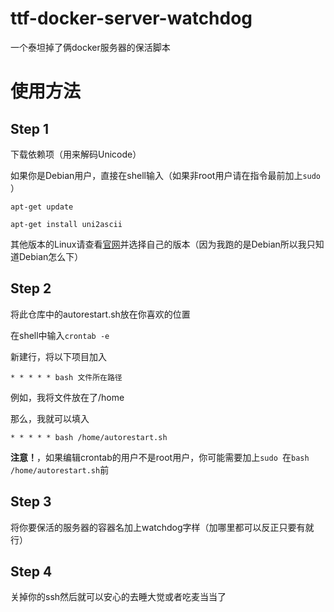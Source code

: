 # ttf-docker-server-watchdog

一个泰坦掉了俩docker服务器的保活脚本

# 使用方法

## Step 1

下载依赖项（用来解码Unicode）

如果你是Debian用户，直接在shell输入（如果非root用户请在指令最前加上`sudo `）

`apt-get update`

`apt-get install uni2ascii`

其他版本的Linux请查看[官网](https://www.billposer.org/Software/uni2ascii.html#downloads)并选择自己的版本（因为我跑的是Debian所以我只知道Debian怎么下）

## Step 2

将此仓库中的autorestart.sh放在你喜欢的位置

在shell中输入`crontab -e`

新建行，将以下项目加入

`* * * * * bash 文件所在路径`

例如，我将文件放在了/home

那么，我就可以填入

`* * * * * bash /home/autorestart.sh`

**注意！**，如果编辑crontab的用户不是root用户，你可能需要加上`sudo `在`bash /home/autorestart.sh`前

## Step 3

将你要保活的服务器的容器名加上watchdog字样（加哪里都可以反正只要有就行）

## Step 4

关掉你的ssh然后就可以安心的去睡大觉或者吃麦当当了
